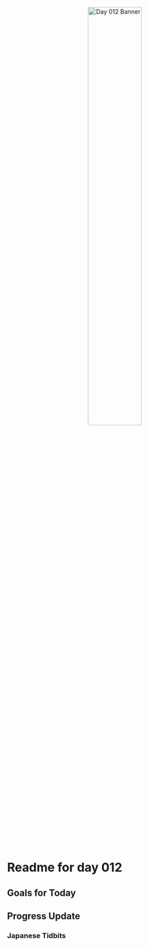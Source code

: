 <div align="center">
 <img src="../Images/image_012.jpg" alt="Day 012 Banner" width="50%">
</div>

# Readme for day 012

## Goals for Today

## Progress Update

### Japanese Tidbits

